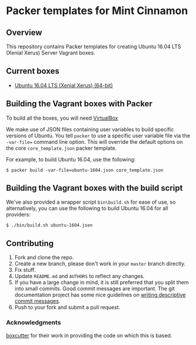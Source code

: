 # Packer templates for Mint Cinnamon

## Overview

This repository contains Packer templates for creating Ubuntu 16.04 LTS (Xenial Xerus) Server Vagrant boxes.

## Current boxes

* [Ubuntu 16.04 LTS (Xenial Xerus) (64-bit)](https://app.vagrantup.com/ajxb/boxes/ubuntu-xenial64)

## Building the Vagrant boxes with Packer

To build all the boxes, you will need [VirtualBox](https://www.virtualbox.org/wiki/Downloads)

We make use of JSON files containing user variables to build specific versions of Ubuntu.
You tell `packer` to use a specific user variable file via the `-var-file=` command line
option.  This will override the default options on the core `core_template.json` packer template.

For example, to build Ubuntu 16.04, use the following:

    $ packer build -var-file=ubuntu-1604.json core_template.json

## Building the Vagrant boxes with the build script

We've also provided a wrapper script `bin\build.sh` for ease of use, so alternatively, you can use
the following to build Ubuntu 16.04 for all providers:

    $ ./bin/build.sh ubuntu-1604.json

## Contributing

1. Fork and clone the repo.
2. Create a new branch, please don't work in your `master` branch directly.
3. Fix stuff.
4. Update `README.md` and `AUTHORS` to reflect any changes.
5. If you have a large change in mind, it is still preferred that you split them into small commits.  Good commit messages are important.  The git documentation project has some nice guidelines on [writing descriptive commit messages](http://git-scm.com/book/ch5-2.html#Commit-Guidelines).
6. Push to your fork and submit a pull request.

### Acknowledgments

[boxcutter](https://github.com/boxcutter) for their work in providing the code on which this is based.
